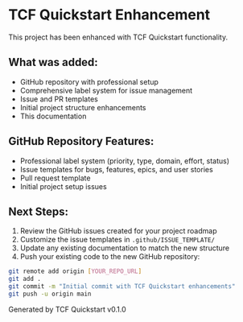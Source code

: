 # TCF Quickstart Enhancement

This project has been enhanced with TCF Quickstart functionality.

## What was added:

- GitHub repository with professional setup
- Comprehensive label system for issue management
- Issue and PR templates
- Initial project structure enhancements
- This documentation

## GitHub Repository Features:

- Professional label system (priority, type, domain, effort, status)
- Issue templates for bugs, features, epics, and user stories
- Pull request template
- Initial project setup issues

## Next Steps:

1. Review the GitHub issues created for your project roadmap
2. Customize the issue templates in `.github/ISSUE_TEMPLATE/`
3. Update any existing documentation to match the new structure
4. Push your existing code to the new GitHub repository:

```bash
git remote add origin [YOUR_REPO_URL]
git add .
git commit -m "Initial commit with TCF Quickstart enhancements"
git push -u origin main
```

Generated by TCF Quickstart v0.1.0

